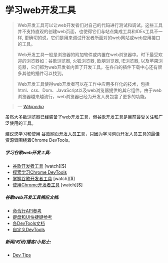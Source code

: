 # 学习web开发工具

> Web开发工具可以让web开发者们对自己的代码进行测试和调试。这些工具并不支持直观的创建web页面，也使得它们与站点集成工具和IDEs工具不一样, 更确切的说，它们是用来调试开发者所面对的web网站或web应用接口的工具。
>
> Web开发工具一般是浏览器的附加软件或内置在web浏览器中。时下最受欢迎的浏览器如：谷歌浏览器, 火狐浏览器, 欧朋浏览器, IE浏览器, 以及苹果浏览器，它们都为web开发者内置了开发工具，在各自的插件下载中心还有很多其他的插件可以找到。
>
> Web开发工具使得web开发者可以在工作中应用多样化的技术，包括html、css、Dom、JavaScript以及web浏览器提供的其它组件。由于web浏览器越来越流行，web浏览器已经为开发人员包含了更多的功能。

><cite>&#8212; [Wikipedia](https://en.wikipedia.org/wiki/Web_development_tools)</cite>

虽然大多数浏览器已经装备了web开发工具，但[谷歌开发工具](https://developers.google.com/web/tools/chrome-devtools/)是目前最受关注和广泛使用的工具。

建议您学习和使用 [谷歌网页开发人员工具](https://developers.google.com/web/tools/chrome-devtools/)，只因为学习网页开发人员工具的最佳资源皆围绕着Chrome DevTools。

##### 学习谷歌web开发工具:

* [谷歌开发者工具](https://code.tutsplus.com/courses/chrome-developer-tools) [watch][$]
* [探索学习Chrome DevTools](http://discover-devtools.codeschool.com/)
* [掌握谷歌开发者工具](https://frontendmasters.com/courses/chrome-dev-tools/) [watch][$]
* [使用Chrome开发者工具](http://www.pluralsight.com/courses/chrome-developer-tools) [watch][$]

##### 谷歌web开发工具相应文档:

* [命令行API参考](https://developers.google.com/web/tools/chrome-devtools/console/command-line-reference)
* [键盘和UI快捷键参考](https://developers.google.com/web/tools/iterate/inspect-styles/shortcuts)
* [各DevTools文档](https://developers.google.com/web/tools/chrome-devtools/#docs)
* [自定义DevTools](https://developer.chrome.com/devtools/docs/settings)

##### 新闻/时讯/播客/小贴士:

* [Dev Tips](https://umaar.com/dev-tips/)





















 






